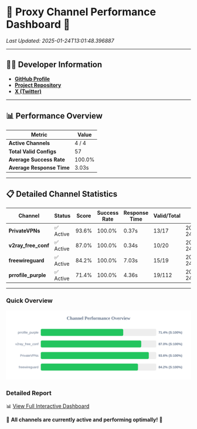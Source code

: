 # 🌟 Proxy Channel Performance Dashboard 🌟

_Last Updated: 2025-01-24T13:01:48.396887_

---

## 👩‍💻 Developer Information

- **[GitHub Profile](https://github.com/4n0nymou3)**  
- **[Project Repository](https://github.com/4n0nymou3/multi-proxy-config-fetcher)**  
- **[X (Twitter)](https://x.com/4n0nymou3)**  

---

## 📊 Performance Overview

| Metric                | Value       |
|-----------------------|-------------|
| **Active Channels**   | 4 / 4       |
| **Total Valid Configs** | 57          |
| **Average Success Rate** | 100.0%      |
| **Average Response Time** | 3.03s       |

---

## 📋 Detailed Channel Statistics

| Channel          | Status     | Score  | Success Rate | Response Time | Valid/Total | Last Success               |
|------------------|------------|--------|--------------|---------------|-------------|----------------------------|
| **PrivateVPNs**  | ✅ Active  | 93.6%  | 100.0% | 0.37s         | 13/17       | 2025-01-24T13:01:41.338407 |
| **v2ray_free_conf**  | ✅ Active  | 87.0%  | 100.0% | 0.34s         | 10/20       | 2025-01-24T13:01:40.926823 |
| **freewireguard**  | ✅ Active  | 84.2%  | 100.0% | 7.03s         | 15/19       | 2025-01-24T13:01:48.395101 |
| **prrofile_purple**  | ✅ Active  | 71.4%  | 100.0% | 4.36s         | 19/112       | 2025-01-24T13:01:40.492462 |

---

### Quick Overview
<div align="center">
  <a href="https://raw.githubusercontent.com/nullluser/NullRepo/refs/heads/main/assets/channel_stats_chart.svg">
    <img src="https://raw.githubusercontent.com/nullluser/NullRepo/refs/heads/main/assets/channel_stats_chart.svg" alt="Source Performance Statistics" width="800">
  </a>
</div>

### Detailed Report
📊 [View Full Interactive Dashboard](https://htmlpreview.github.io/?https://github.com/nullluser/NullRepo/blob/main/assets/performance_report.html)

🎉 **All channels are currently active and performing optimally!** 🎉
